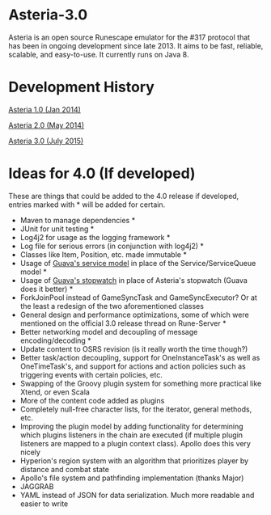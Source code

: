 # Asteria-3.0
Asteria is an open source Runescape emulator for the #317 protocol that has been in ongoing development since late 2013. It aims to be fast, reliable, scalable, and easy-to-use. It currently runs on Java 8.

# Development History
[Asteria 1.0 (Jan 2014)](http://www.rune-server.org/runescape-development/rs2-server/downloads/530739-asteria-317-runesource.html)

[Asteria 2.0 (May 2014)](http://www.rune-server.org/runescape-development/rs2-server/downloads/551082-asteria-2-0-a.html)

[Asteria 3.0 (July 2015)](http://www.rune-server.org/runescape-development/rs2-server/downloads/599705-asteria-3-0-a.html)

# Ideas for 4.0 (If developed)
These are things that could be added to the 4.0 release if developed, entries marked with * will be added for certain.

- Maven to manage dependencies *
- JUnit for unit testing *
- Log4j2 for usage as the logging framework *
- Log file for serious errors (in conjunction with log4j2) *
- Classes like Item, Position, etc. made immutable *
- Usage of [Guava's service model](https://code.google.com/p/guava-libraries/wiki/ServiceExplained) in place of the Service/ServiceQueue model *
- Usage of [Guava's stopwatch](http://docs.guava-libraries.googlecode.com/git-history/master/javadoc/com/google/common/base/Stopwatch.html) in place of Asteria's stopwatch (Guava does it better) *
- ForkJoinPool instead of GameSyncTask and GameSyncExecutor? Or at the least a redesign of the two aforementioned classes
- General design and performance optimizations, some of which were mentioned on the official 3.0 release thread on Rune-Server *
- Better networking model and decoupling of message encoding/decoding *
- Update content to OSRS revision (is it really worth the time though?)
- Better task/action decoupling, support for OneInstanceTask's as well as OneTimeTask's, and support for actions and action policies such as triggering events with certain policies, etc.
- Swapping of the Groovy plugin system for something more practical like Xtend, or even Scala
- More of the content code added as plugins
- Completely null-free character lists, for the iterator, general methods, etc.
- Improving the plugin model by adding functionality for determining which plugins listeners in the chain are executed (if multiple plugin listeners are mapped to a plugin context class). Apollo does this very nicely
- Hyperion's region system with an algorithm that prioritizes player by distance and combat state
- Apollo's file system and pathfinding implementation (thanks Major)
- JAGGRAB
- YAML instead of JSON for data serialization. Much more readable and easier to write

